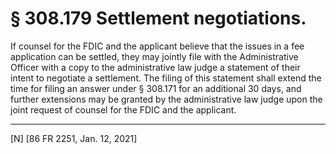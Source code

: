 # § 308.179   Settlement negotiations.

If counsel for the FDIC and the applicant believe that the issues in a fee application can be settled, they may jointly file with the Administrative Officer with a copy to the administrative law judge a statement of their intent to negotiate a settlement. The filing of this statement shall extend the time for filing an answer under § 308.171 for an additional 30 days, and further extensions may be granted by the administrative law judge upon the joint request of counsel for the FDIC and the applicant. 



---

[N] [86 FR 2251, Jan. 12, 2021]




